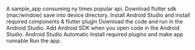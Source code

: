 A sample_app consuming ny times popular api.
Download flutter sdk (mac/window) save into device directory.
Install Android Studio and install required components & flutter plugin
Download the code and run in the Android Studio.
Add Android SDK when you open code in the Android Studio.
Android Studio Automatic Install required plugins and make app runnable
Run the app.
